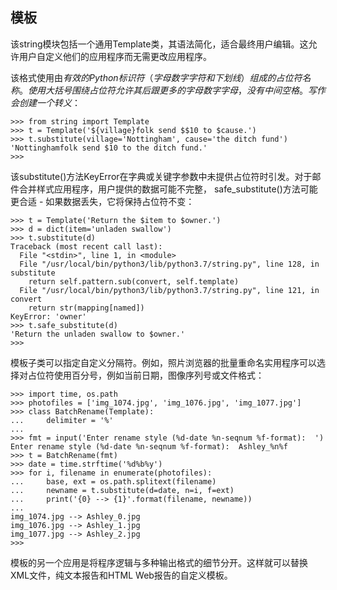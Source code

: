 ## 模板

该string模块包括一个通用Template类，其语法简化，适合最终用户编辑。这允许用户自定义他们的应用程序而无需更改应用程序。

该格式使用由$有效的Python标识符（字母数字字符和下划线）组成的占位符名称。使用大括号围绕占位符允许其后跟更多的字母数字字母，没有中间空格。写作$$会创建一个转义$：

```
>>> from string import Template
>>> t = Template('${village}folk send $$10 to $cause.')
>>> t.substitute(village='Nottingham', cause='the ditch fund')
'Nottinghamfolk send $10 to the ditch fund.'
>>>
```

该substitute\(\)方法KeyError在字典或关键字参数中未提供占位符时引发。对于邮件合并样式应用程序，用户提供的数据可能不完整， safe\_substitute\(\)方法可能更合适 - 如果数据丢失，它将保持占位符不变：

```
>>> t = Template('Return the $item to $owner.')
>>> d = dict(item='unladen swallow')
>>> t.substitute(d)
Traceback (most recent call last):
  File "<stdin>", line 1, in <module>
  File "/usr/local/bin/python3/lib/python3.7/string.py", line 128, in substitute
    return self.pattern.sub(convert, self.template)
  File "/usr/local/bin/python3/lib/python3.7/string.py", line 121, in convert
    return str(mapping[named])
KeyError: 'owner'
>>> t.safe_substitute(d)
'Return the unladen swallow to $owner.'
>>>

```

模板子类可以指定自定义分隔符。例如，照片浏览器的批量重命名实用程序可以选择对占位符使用百分号，例如当前日期，图像序列号或文件格式：

```
>>> import time, os.path
>>> photofiles = ['img_1074.jpg', 'img_1076.jpg', 'img_1077.jpg']
>>> class BatchRename(Template):
...     delimiter = '%'
...
>>> fmt = input('Enter rename style (%d-date %n-seqnum %f-format):  ')
Enter rename style (%d-date %n-seqnum %f-format):  Ashley_%n%f
>>> t = BatchRename(fmt)
>>> date = time.strftime('%d%b%y')
>>> for i, filename in enumerate(photofiles):
...     base, ext = os.path.splitext(filename)
...     newname = t.substitute(d=date, n=i, f=ext)
...     print('{0} --> {1}'.format(filename, newname))
...
img_1074.jpg --> Ashley_0.jpg
img_1076.jpg --> Ashley_1.jpg
img_1077.jpg --> Ashley_2.jpg
>>>

```

模板的另一个应用是将程序逻辑与多种输出格式的细节分开。这样就可以替换XML文件，纯文本报告和HTML Web报告的自定义模板。

